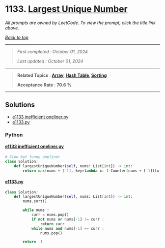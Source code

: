 # 1133. [Largest Unique Number](<https://leetcode.com/problems/largest-unique-number>)

*All prompts are owned by LeetCode. To view the prompt, click the title link above.*

*[Back to top](<../README.md>)*

------

> *First completed : October 01, 2024*
>
> *Last updated : October 01, 2024*

------

> **Related Topics** : **[Array](<by_topic/Array.md>), [Hash Table](<by_topic/Hash Table.md>), [Sorting](<by_topic/Sorting.md>)**
>
> **Acceptance Rate** : **70.6 %**

------

## Solutions

- [e1133 inefficient oneliner.py](<../my-submissions/e1133 inefficient oneliner.py>)
- [e1133.py](<../my-submissions/e1133.py>)
### Python
#### [e1133 inefficient oneliner.py](<../my-submissions/e1133 inefficient oneliner.py>)
```Python
# Slow but funny oneliner
class Solution:
    def largestUniqueNumber(self, nums: List[int]) -> int:
        return max(nums + [-1], key=lambda x: (-Counter(nums + [-1])[x], x))

```

#### [e1133.py](<../my-submissions/e1133.py>)
```Python
class Solution:
    def largestUniqueNumber(self, nums: List[int]) -> int:
        nums.sort()

        while nums :
            curr = nums.pop()
            if not nums or nums[-1] != curr :
                return curr
            while nums and nums[-1] == curr :
                nums.pop()

        return -1

```

